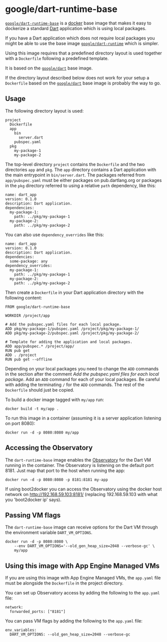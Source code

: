 # google/dart-runtime-base

[`google/dart-runtime-base`][2] is a [docker](https://docker.io) base image that
makes it easy to dockerize a standard [Dart](https://dartlang.org) application
which is using local packages.

If you have a Dart application which does not require local packages you
might be able to use the base image [`google/dart-runtime`][3] which is
simpler.

Using this image requires that a predefined directory layout is used together
with a `Dockerfile` following a predefined template.

It is based on the [`google/dart`][1] base image.

If the directory layout described below does not work for your setup a
`Dockerfile` based on the [`google/dart`][1] base image is probably the way
to go.

## Usage

The following directory layout is used:

    project
      Dockerfile
      app
        bin
          server.dart
        pubspec.yaml
      pkg
        my-package-1
        my-package-2

The top-level directory `project` contains the `Dockerfile` and the two
directories `app` and `pkg`. The `app` directory contains a Dart application
with the main entrypoint in `bin/server.dart`. The packages referred from
`app/pubspec.yaml` must be either packages on pub.dartlang.org or packages
in the `pkg` directory referred to using a relative `path` dependency,
like this:

    name: dart_app
    version: 0.1.0
    description: Dart application.
    dependencies:
      my-package-1:
        path: ../pkg/my-package-1
      my-package-2:
        path: ../pkg/my-package-2

You can also use `dependency_overrides` like this:

    name: dart_app
    version: 0.1.0
    description: Dart application.
    dependencies:
      some-package: any
    dependency_overrides:
      my-package-1:
        path: ../pkg/my-package-1
      my-package-2:
        path: ../pkg/my-package-2

Then create a `Dockerfile` in your Dart application directory with the
following content:

    FROM google/dart-runtime-base

    WORKDIR /project/app

    # Add the pubspec.yaml files for each local package.
    ADD pkg/my-package-1/pubspec.yaml /project/pkg/my-package-1/
    ADD pkg/my-package-2/pubspec.yaml /project/pkg/my-package-2/

    # Template for adding the application and local packages.
    ADD app/pubspec.* /project/app/
    RUN pub get
    ADD . /project
    RUN pub get --offline

Depending on your local packages you need to change the `ADD` commands in the
section after the comment _Add the pubspec.yaml files for each local package_.
Add an `ADD` command for each of your local packages. Be careful with adding
the terminating `/` for the `ADD` commands. The rest of the `Dockerfile`
should just be copied.

To build a docker image tagged with `my/app` run:

    docker build -t my/app .

To run this image in a container (assuming it is a server application
listening on port 8080):

    docker run -d -p 8080:8080 my/app

## Accessing the Observatory

The `dart-runtime-base` image enables the
[Observatory](https://www.dartlang.org/tools/observatory/) for the  Dart
VM running in the container. The Observatory is listening on the default
port 8181. Just map that port to the host when running the app:

    docker run -d -p 8080:8080 -p 8181:8181 my-app

If using boot2docker you can access the Observatory using the docker
host network on http://192.168.59.103:8181/ (replacing 192.168.59.103
with what you 'boot2docker ip' says).

## Passing VM flags

The `dart-runtime-base` image can receive options for the Dart VM through
the environment variable `DART_VM_OPTIONS`.

    docker run -d -p 8080:8080 \
        --env DART_VM_OPTIONS='--old_gen_heap_size=2048 --verbose-gc' \
        my/app

## Using this image with App Engine Managed VMs

If you are using this image with App Engine Managed VMs, the `app.yaml`
file must be alongside the `Dockerfile` in the project directory.

You can set up Observatory access by adding the following to the
`app.yaml` file:

    network:
      forwarded_ports: ["8181"]

You can pass VM flags by adding the following to the `app.yaml` file:

    env_variables:
      DART_VM_OPTIONS: --old_gen_heap_size=2048 --verbose-gc


[1]: https://index.docker.io/u/google/dart
[2]: https://index.docker.io/u/google/dart-runtime-base
[3]: https://index.docker.io/u/google/dart-runtime
[4]: https://index.docker.io/u/google/dart-hello
